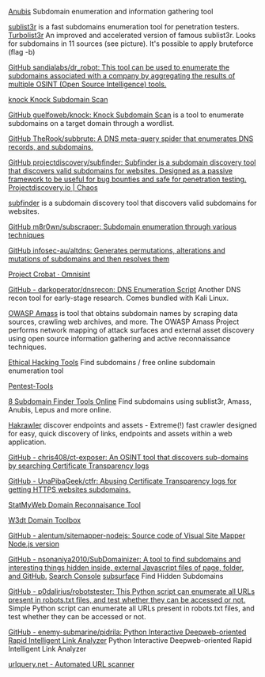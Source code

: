 
[Anubis](https://github.com/jonluca/Anubis)
Subdomain enumeration and information gathering tool

[sublist3r](https://github.com/aboul3la/Sublist3r)
is a fast subdomains enumeration tool for penetration testers.
[Turbolist3r](https://github.com/alex14324/Turbolist3r)
An improved and accelerated version of famous sublist3r. Looks for subdomains in 11 sources (see picture). It's possible to apply bruteforce (flag -b)

[GitHub sandialabs/dr_robot: This tool can be used to enumerate the subdomains associated with a company by aggregating the results of multiple OSINT (Open Source Intelligence) tools.](https://github.com/sandialabs/dr_robot)

[knock Knock Subdomain Scan](https://code.google.com/p/knock)

[GitHub guelfoweb/knock: Knock Subdomain Scan](https://github.com/guelfoweb/knock)
is a tool to enumerate subdomains on a target domain through a wordlist.

[GitHub TheRook/subbrute: A DNS meta-query spider that enumerates DNS records, and subdomains.](https://github.com/TheRook/subbrute)

[GitHub projectdiscovery/subfinder: Subfinder is a subdomain discovery tool that discovers valid subdomains for websites. Designed as a passive framework to be useful for bug bounties and safe for penetration testing.](https://github.com/projectdiscovery/subfinder)
[Projectdiscovery.io | Chaos](https://chaos.projectdiscovery.io/#/)

[subfinder](https://github.com/subfinder/subfinder)
is a subdomain discovery tool that discovers valid subdomains for websites.

[GitHub m8r0wn/subscraper: Subdomain enumeration through various techniques](https://github.com/m8r0wn/subscraper)

[GitHub infosec-au/altdns: Generates permutations, alterations and mutations of subdomains and then resolves them](https://github.com/infosec-au/altdns)

[Project Crobat · Omnisint](https://omnisint.io/subdomain-enumeration)

[GitHub - darkoperator/dnsrecon: DNS Enumeration Script](https://github.com/darkoperator/dnsrecon)
Another DNS recon tool for early-stage research.
Comes bundled with Kali Linux.

[OWASP Amass](https://github.com/OWASP/Amass)
is tool that obtains subdomain names by scraping data sources, crawling web archives, and more.
The OWASP Amass Project performs network mapping of attack surfaces and external asset discovery using open source information gathering and active reconnaissance techniques.

[Ethical Hacking Tools](https://pentest-tools.com/information-gathering/find-subdomains-of-domain)
Find subdomains / free online subdomain enumeration tool

[Pentest-Tools](http://pentest-tools.com/reconnaissance/find-subdomains-of-domain)

[8 Subdomain Finder Tools Online](https://www.nmmapper.com/sys/tools/subdomainfinder/)
Find subdomains using sublist3r, Amass, Anubis, Lepus and more online.

[Hakrawler](https://github.com/hakluke/hakrawler)
discover endpoints and assets - Extreme(!) fast crawler designed for easy, quick discovery of links, endpoints and assets within a web application.

[GitHub - chris408/ct-exposer: An OSINT tool that discovers sub-domains by searching Certificate Transparency logs](https://github.com/chris408/ct-exposer)

[GitHub - UnaPibaGeek/ctfr: Abusing Certificate Transparency logs for getting HTTPS websites subdomains.](https://github.com/UnaPibaGeek/ctfr)

[StatMyWeb Domain Reconnaisance Tool](http://www.statmyweb.com/)

[W3dt Domain Toolbox](https://w3dt.net/dashboard/welcome)

[GitHub - alentum/sitemapper-nodejs: Source code of Visual Site Mapper Node.js version](https://github.com/alentum/sitemapper-nodejs)
 
[GitHub - nsonaniya2010/SubDomainizer: A tool to find subdomains and interesting things hidden inside, external Javascript files of page, folder, and GitHub.](https://github.com/nsonaniya2010/SubDomainizer)
[Search Console](https://search.google.com/search-console/)
[subsurface](https://github.com/CellEight/subsurface)
Find Hidden Subdomains

[GitHub - p0dalirius/robotstester: This Python script can enumerate all URLs present in robots.txt files, and test whether they can be accessed or not.](https://github.com/p0dalirius/robotstester)
Simple Python script can enumerate all URLs present in robots.txt files, and test whether they can be accessed or not.

[GitHub - enemy-submarine/pidrila: Python Interactive Deepweb-oriented Rapid Intelligent Link Analyzer](https://github.com/enemy-submarine/pidrila)
Python Interactive Deepweb-oriented Rapid Intelligent Link Analyzer

[urlquery.net - Automated URL scanner](https://urlquery.net)
